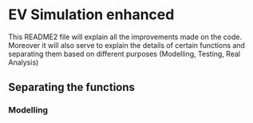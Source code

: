 # EV Simulation enhanced 

This README2 file will explain all the improvements made on the code. Moreover it will also serve to explain the details of certain functions and separating them based on different purposes (Modelling, Testing, Real Analysis)

## Separating the functions
### Modelling 

